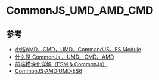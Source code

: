 # CommonJS_UMD_AMD_CMD

## 参考

- [小结AMD，CMD，UMD，CommandJS，ES Module](https://juejin.cn/post/6895952580607016968)
- [什么是 CommonJs 、UMD、CMD、AMD](https://juejin.cn/post/6885542715782594568)
- [前端模块化详解（ESM & CommonJs）](https://juejin.cn/post/6844904109842104333)
- [CommonJS·AMD·UMD·ES6](https://juejin.cn/post/6844903974236389389)
